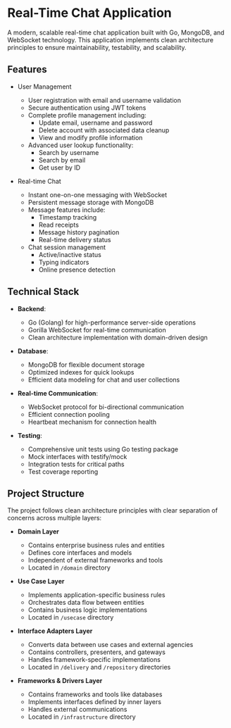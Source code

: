 # Real-Time Chat Application

A modern, scalable real-time chat application built with Go, MongoDB, and WebSocket technology. This application implements clean architecture principles to ensure maintainability, testability, and scalability.

## Features

- User Management
  - User registration with email and username validation
  - Secure authentication using JWT tokens
  - Complete profile management including:
    - Update email, username and password
    - Delete account with associated data cleanup
    - View and modify profile information
  - Advanced user lookup functionality:
    - Search by username
    - Search by email
    - Get user by ID
    
- Real-time Chat
  - Instant one-on-one messaging with WebSocket
  - Persistent message storage with MongoDB
  - Message features include:
    - Timestamp tracking
    - Read receipts
    - Message history pagination
    - Real-time delivery status
  - Chat session management
    - Active/inactive status
    - Typing indicators
    - Online presence detection

## Technical Stack

- **Backend**: 
  - Go (Golang) for high-performance server-side operations
  - Gorilla WebSocket for real-time communication
  - Clean architecture implementation with domain-driven design
  
- **Database**: 
  - MongoDB for flexible document storage
  - Optimized indexes for quick lookups
  - Efficient data modeling for chat and user collections
  
- **Real-time Communication**: 
  - WebSocket protocol for bi-directional communication
  - Efficient connection pooling
  - Heartbeat mechanism for connection health
  
- **Testing**: 
  - Comprehensive unit tests using Go testing package
  - Mock interfaces with testify/mock
  - Integration tests for critical paths
  - Test coverage reporting

## Project Structure

The project follows clean architecture principles with clear separation of concerns across multiple layers:

- **Domain Layer**
  - Contains enterprise business rules and entities
  - Defines core interfaces and models
  - Independent of external frameworks and tools
  - Located in `/domain` directory

- **Use Case Layer**
  - Implements application-specific business rules
  - Orchestrates data flow between entities
  - Contains business logic implementations
  - Located in `/usecase` directory

- **Interface Adapters Layer**
  - Converts data between use cases and external agencies
  - Contains controllers, presenters, and gateways
  - Handles framework-specific implementations
  - Located in `/delivery` and `/repository` directories

- **Frameworks & Drivers Layer**
  - Contains frameworks and tools like databases
  - Implements interfaces defined by inner layers
  - Handles external communications
  - Located in `/infrastructure` directory
